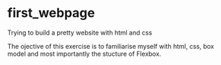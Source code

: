 # first_webpage
Trying to build a pretty website with html and css

The ojective of this exercise is to familiarise myself with html, css, box model and most importantly the stucture of Flexbox.
